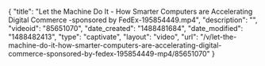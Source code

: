 {
    "title": "Let the Machine Do It - How Smarter Computers are Accelerating Digital Commerce -sponsored by FedEx-195854449.mp4",
    "description": "",
    "videoid": "85651070",
    "date_created": "1488481684",
    "date_modified": "1488482413",
    "type": "captivate",
    "layout": "video",
    "url": "\/v\/let-the-machine-do-it-how-smarter-computers-are-accelerating-digital-commerce-sponsored-by-fedex-195854449-mp4\/85651070"
}